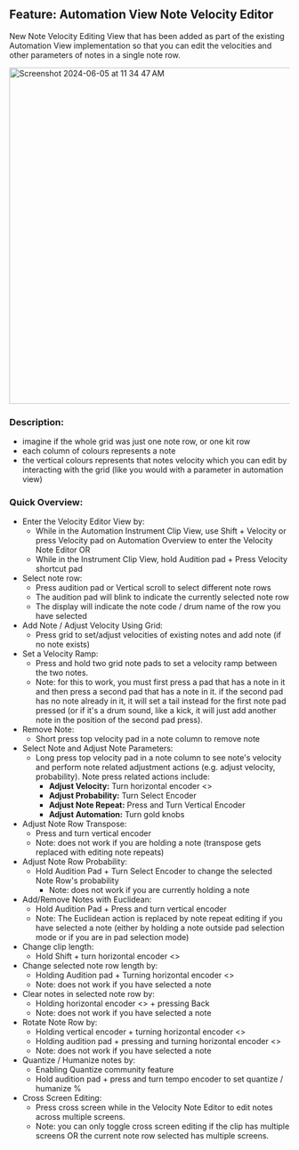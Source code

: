 ## **Feature: Automation View Note Velocity Editor**

New Note Velocity Editing View that has been added as part of the existing Automation View implementation so that you can edit the velocities and other parameters of notes in a single note row. 

<img width="605" alt="Screenshot 2024-06-05 at 11 34 47 AM" src="https://github.com/SynthstromAudible/DelugeFirmware/assets/138174805/c0a1577c-5a10-4511-ab2e-1c40b3cb3d64">

### **Description:**

- imagine if the whole grid was just one note row, or one kit row
- each column of colours represents a note
- the vertical colours represents that notes velocity which you can edit by interacting with the grid (like you would with a parameter in automation view)

### **Quick Overview:**
- Enter the Velocity Editor View by:
   - While in the Automation Instrument Clip View, use Shift + Velocity or press Velocity pad on Automation Overview to enter the Velocity Note Editor
   OR
   - While in the Instrument Clip View, hold Audition pad + Press Velocity shortcut pad
- Select note row:
  - Press audition pad or Vertical scroll to select different note rows
  - The audition pad will blink to indicate the currently selected note row
  - The display will indicate the note code / drum name of the row you have selected
- Add Note / Adjust Velocity Using Grid:
  - Press grid to set/adjust velocities of existing notes and add note (if no note exists)
- Set a Velocity Ramp:
  - Press and hold two grid note pads to set a velocity ramp between the two notes. 
  - Note: for this to work, you must first press a pad that has a note in it and then press a second pad that has a note in it. if the second pad has no note already in it, it will set a tail instead for the first note pad pressed (or if it's a drum sound, like a kick, it will just add another note in the position of the second pad press).
- Remove Note:
  - Short press top velocity pad in a note column to remove note
- Select Note and Adjust Note Parameters:
  - Long press top velocity pad in a note column to see note's velocity and perform note related adjustment actions (e.g. adjust velocity, probability). Note press related actions include:
     - **Adjust Velocity:** Turn horizontal encoder <>
     - **Adjust Probability:** Turn Select Encoder
     - **Adjust Note Repeat:** Press and Turn Vertical Encoder
     - **Adjust Automation:** Turn gold knobs
- Adjust Note Row Transpose:
  - Press and turn vertical encoder
  - Note: does not work if you are holding a note (transpose gets replaced with editing note repeats)
- Adjust Note Row Probability:
  - Hold Audition Pad + Turn Select Encoder to change the selected Note Row's probability
     - Note: does not work if you are currently holding a note
- Add/Remove Notes with Euclidean:
   - Hold Audition Pad + Press and turn vertical encoder
   - Note: The Euclidean action is replaced by note repeat editing if you have selected a note (either by holding a note outside pad selection mode or if you are in pad selection mode)
- Change clip length:
   - Hold Shift + turn horizontal encoder <>
- Change selected note row length by:
   - Holding Audition pad + Turning horizontal encoder <>
   - Note: does not work if you have selected a note
- Clear notes in selected note row by: 
   - Holding horizontal encoder <> + pressing Back
   - Note: does not work if you have selected a note
- Rotate Note Row by:
   - Holding vertical encoder + turning horizontal encoder <>
   - Holding audition pad + pressing and turning horizontal encoder <>
   - Note: does not work if you have selected a note
- Quantize / Humanize notes by:
   - Enabling Quantize community feature
   - Hold audition pad + press and turn tempo encoder to set quantize / humanize %
- Cross Screen Editing:
    - Press cross screen while in the Velocity Note Editor to edit notes across multiple screens. 
    - Note: you can only toggle cross screen editing if the clip has multiple screens OR the current note row selected has multiple screens. 
